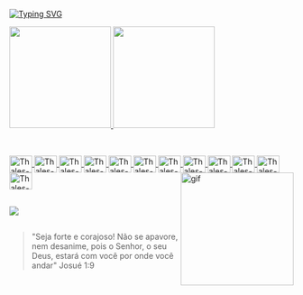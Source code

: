 <a href="https://git.io/typing-svg"><img src="https://readme-typing-svg.demolab.com?font=Jetbrains-Mono&pause=1000&color=777FFF&random=false&width=435&lines=Oi!+Meu+nome+%C3%A9+Thales!+" alt="Typing SVG" /></a>

<div>
  <a href="https://github.com/thalessz">
  <img height="180em" src="https://github-readme-stats.vercel.app/api?username=thalessz&theme=dark&show_icons=true&hide_border=true&count_private=true"/>
  <img height="180em" src="https://github-readme-stats.vercel.app/api/top-langs/?username=thalessz&theme=dark&show_icons=true&hide_border=true&layout=compact"/>
</div>
    
##

<div style="display: inline_block"><br>
<img align="center" alt="Thales-JS" height="30" width="40" src="https://cdn.jsdelivr.net/gh/devicons/devicon/icons/javascript/javascript-original.svg">
<img align="center" alt="Thales-NODE" height="30" width="40" src="https://cdn.jsdelivr.net/gh/devicons/devicon/icons/nodejs/nodejs-original.svg">
<img align="center" alt="Thales-PHP" height="30" width="40" src="https://cdn.jsdelivr.net/gh/devicons/devicon/icons/java/java-original.svg">
<img align="center" alt="Thales-PHP" height="30" width="40" src="https://cdn.jsdelivr.net/gh/devicons/devicon/icons/kotlin/kotlin-original.svg">
<img align="center" alt="Thales-PHP" height="30" width="40" src="https://cdn.jsdelivr.net/gh/devicons/devicon/icons/androidstudio/androidstudio-original.svg">
<img align="center" alt="Thales-PHP" height="30" width="40" src="https://cdn.jsdelivr.net/gh/devicons/devicon/icons/mysql/mysql-original.svg">
<img align="center" alt="Thales-PHP" height="30" width="40" src="https://cdn.jsdelivr.net/gh/devicons/devicon/icons/powershell/powershell-original.svg">
<img align="center" alt="Thales-PHP" height="30" width="40" src="https://cdn.jsdelivr.net/gh/devicons/devicon/icons/linux/linux-original.svg">
<img align="center" alt="Thales-PHP" height="30" width="40" src="https://cdn.jsdelivr.net/gh/devicons/devicon/icons/ubuntu/ubuntu-original.svg">
<img align="center" alt="Thales-PHP" height="30" width="40" src="https://cdn.jsdelivr.net/gh/devicons/devicon/icons/python/python-original.svg">
<img align="center" alt="Thales-PHP" height="30" width="40" src="https://cdn.jsdelivr.net/gh/devicons/devicon/icons/flask/flask-original.svg">
<img align="center" alt="Thales-PHP" height="30" width="40" src="https://cdn.jsdelivr.net/gh/devicons/devicon/icons/git/git-original.svg">
<img align="right" alt="gif" height="200" widht="150" src="https://i.pinimg.com/originals/e0/a8/86/e0a8869f640eb4c43aeb1b49d02fdab5.gif">
  
</div>

##

<a href= "mailto:o.thales1904@gmail.com"><img src="https://img.shields.io/badge/Gmail-D14836?style=for-the-badge&logo=gmail&logoColor=white " target="_blank"></a>

##

>"Seja forte e corajoso! Não se apavore, nem desanime, pois o Senhor, o seu Deus, estará com você por onde você andar"
Josué 1:9

<!--
**thalessz/thalessz** is a ✨ _special_ ✨ repository because its `README.md` (this file) appears on your GitHub profile.

Here are some ideas to get you started:

- 🔭 I’m currently working on ...
- 🌱 I’m currently learning ...
- 👯 I’m looking to collaborate on ...
- 🤔 I’m looking for help with ...
- 💬 Ask me about ...
- 📫 How to reach me: ...
- 😄 Pronouns: ...
- ⚡ Fun fact: ...
-->
